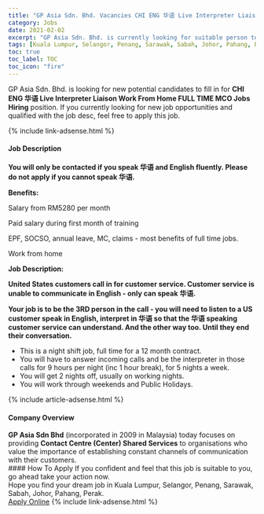 ```yaml
---
title: "GP Asia Sdn. Bhd. Vacancies CHI ENG 华语 Live Interpreter Liaison Work From Home FULL TIME MCO Jobs Hiring" 
category: Jobs 
date: 2021-02-02 
excerpt: "GP Asia Sdn. Bhd. is currently looking for suitable person to fill in the CHI ENG 华语 Live Interpreter Liaison Work From Home FULL TIME MCO Jobs Hiring which positioned at Kuala Lumpur, Selangor, Penang, Sarawak, Sabah, Johor, Pahang, Perak" 
tags: [Kuala Lumpur, Selangor, Penang, Sarawak, Sabah, Johor, Pahang, Perak] 
toc: true 
toc_label: TOC 
toc_icon: "fire" 
--- 
```


<p>GP Asia Sdn. Bhd. is looking for new potential candidates to fill in for <b>CHI ENG 华语 Live Interpreter Liaison Work From Home FULL TIME MCO Jobs Hiring</b> position. If you currently looking for new job opportunities and qualified with the job desc, feel free to apply this job.
</p>{% include link-adsense.html %} 
<div><div><h4>Job Description</h4></div><div><div><span><div><p><strong>You will only be contacted if you speak &#21326;&#35821; and English fluently. Please do not apply if you cannot speak &#21326;&#35821;.</strong></p><p><strong>Benefits:</strong></p><p>Salary from RM5280 per month</p><p>Paid salary during first month of training</p><p>EPF, SOCSO, annual leave, MC, claims - most benefits of full time jobs.</p><p>Work from home</p><p><strong>Job Description:</strong></p><p><strong>United States customers call in for customer service. Customer service is unable to communicate in English - only can speak &#21326;&#35821;.</strong></p><p><strong>Your job is to be the 3RD person in the call - you will need to listen to a US customer speak in English, interpret in &#21326;&#35821; so that the &#21326;&#35821; speaking customer service can understand. And the other way too. Until they end their conversation.</strong></p><ul><li>This is a night shift job, full time for a 12 month contract.</li><li>You will have to answer incoming calls and be the interpreter in those calls for 9 hours per night (inc 1 hour break), for 5 nights a week.</li><li>You will get 2 nights off, usually on working nights.</li><li>You will work through weekends and Public Holidays.</li></ul></div></span></div></div></div> 
{% include article-adsense.html %} 
<div><div><h4>Company Overview</h4></div><div><div><span><div><div><strong>GP Asia Sdn&#160;Bhd</strong>&#160;(incorporated in 2009 in Malaysia)&#160;today focuses on providing&#160;<strong>Contact Centre (Center) Shared Services</strong>&#160;to organisations&#160;who value&#160;the importance of establishing&#160;constant channels of communication with&#160;their customers.&#160;</div></div></span></div></div></div> 
#### How To Apply 
If you confident and feel that this job is suitable to you, go ahead take your action now. <br/> 
Hope you find your dream job in Kuala Lumpur, Selangor, Penang, Sarawak, Sabah, Johor, Pahang, Perak. <br/> 
<a href="https://www.jobstreet.com.my/en/job/chi-eng-华语-live-interpreter-liaison-work-from-home-full-time-mco-jobs-hiring-4473926?jobId=jobstreet-my-job-4473926&sectionRank=30&token=0~db0b6a7f-7eb2-4494-83bf-397018224401&fr=SRP%20View%20In%20New%20Ta" class="btn btn--info" target="_blank" rel="nofollow noopenner">Apply Online</a> 
{% include link-adsense.html %} 